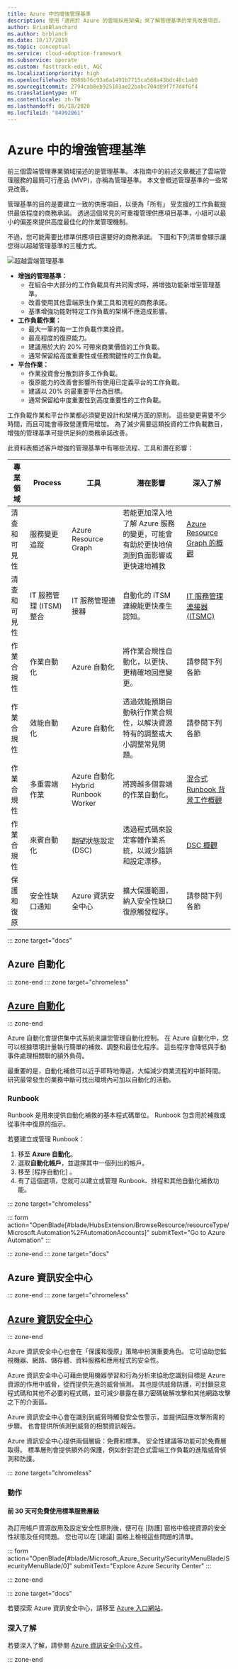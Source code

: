 ```yaml
---
title: Azure 中的增強管理基準
description: 使用「適用於 Azure 的雲端採用架構」來了解管理基準的常見改善項目。
author: BrianBlanchard
ms.author: brblanch
ms.date: 10/17/2019
ms.topic: conceptual
ms.service: cloud-adoption-framework
ms.subservice: operate
ms.custom: fasttrack-edit, AQC
ms.localizationpriority: high
ms.openlocfilehash: 0086b76c93a6a1491b7715ca568a43bdc40c1ab0
ms.sourcegitcommit: 2794cab8eb925103ae22babc704d89f7f7d4f6f4
ms.translationtype: HT
ms.contentlocale: zh-TW
ms.lasthandoff: 06/18/2020
ms.locfileid: "84992861"
---
```

<!-- cSpell:ignore ITSMC -->

# <a name="enhanced-management-baseline-in-azure"></a>Azure 中的增強管理基準

前三個雲端管理專業領域描述的是管理基準。 本指南中的前述文章概述了雲端管理服務的最簡可行產品 (MVP)，亦稱為管理基準。 本文會概述管理基準的一些常見改善。

管理基準的目的是要建立一致的供應項目，以便為「所有」  受支援的工作負載提供最低程度的商務承諾。 透過這個常見的可重複管理供應項目基準，小組可以最小的偏差來提供高度最佳化的作業管理機制。

不過，您可能需要比標準供應項目還要好的商務承諾。 下圖和下列清單會顯示讓您得以超越管理基準的三種方式。

![超越雲端管理基準](../../_images/manage/beyond-the-baseline.png)

- **增強的管理基準：**
  - 在組合中大部分的工作負載具有共同需求時，將增強功能新增至管理基準。
  - 改善使用其他雲端原生作業工具和流程的商務承諾。
  - 基準增強功能對特定工作負載的架構不應造成影響。
- **工作負載作業：**
  - 最大一筆的每一工作負載作業投資。
  - 最高程度的復原能力。
  - 建議用於大約 20% 可帶來商業價值的工作負載。
  - 通常保留給高度重要性或任務關鍵性的工作負載。
- **平台作業：**
  - 作業投資會分散到許多工作負載。
  - 復原能力的改善會影響所有使用已定義平台的工作負載。
  - 建議以 20% 的最重要平台為目標。
  - 通常保留給中度重要性到高度重要性的工作負載。

工作負載作業和平台作業都必須變更設計和架構方面的原則。 這些變更需要不少時間，而且可能會導致營運費用增加。 為了減少需要這類投資的工作負載數目，增強的管理基準可提供足夠的商務承諾改善。

此資料表概述客戶增強的管理基準中有哪些流程、工具和潛在影響：

| 專業領域  | Process  | 工具 | 潛在影響 | 深入了解 |
|---|---|---|---|---|
| 清查和可見性 | 服務變更追蹤 | Azure Resource Graph | 若能更加深入地了解 Azure 服務的變更，可能會有助於更快地偵測到負面影響或更快速地補救 | [Azure Resource Graph 的概觀](https://docs.microsoft.com/azure/governance/resource-graph/overview) |
| 清查和可見性 | IT 服務管理 (ITSM) 整合 | IT 服務管理連接器 | 自動化的 ITSM 連線能更快產生認知。 | [IT 服務管理連接器 (ITSMC)](https://docs.microsoft.com/azure/azure-monitor/platform/itsmc-overview) |
| 作業合規性 | 作業自動化 | Azure 自動化 | 將作業合規性自動化，以更快、更精確地回應變更。 | 請參閱下列各節 |
| 作業合規性 | 效能自動化 | Azure 自動化 | 透過效能預期自動執行作業合規性，以解決資源特有的調整或大小調整常見問題。 | 請參閱下列各節 |
| 作業合規性 | 多重雲端作業 | Azure 自動化 Hybrid Runbook Worker | 將跨越多個雲端的作業自動化。 | [混合式 Runbook 背景工作概觀](https://docs.microsoft.com/azure/automation/automation-hybrid-runbook-worker) |
| 作業合規性 | 來賓自動化 |  期望狀態設定 (DSC) | 透過程式碼來設定客體作業系統，以減少錯誤和設定漂移。 | [DSC 概觀](https://docs.microsoft.com/powershell/scripting/dsc/overview/overview) |
| 保護和復原 | 安全性缺口通知 | Azure 資訊安全中心 | 擴大保護範圍，納入安全性缺口復原觸發程序。 | 請參閱下列各節 |

::: zone target="docs"

## <a name="azure-automation"></a>Azure 自動化

::: zone-end
::: zone target="chromeless"

## <a name="azure-automation"></a>[Azure 自動化](#tab/AzureAutomation)

::: zone-end

Azure 自動化會提供集中式系統來讓您管理自動化控制。 在 Azure 自動化中，您可以根據環境計量執行簡單的補救、調整和最佳化程序。 這些程序會降低與手動事件處理相關聯的額外負荷。

最重要的是，自動化補救可以近乎即時地傳遞，大幅減少商業流程的中斷時間。 研究最常發生的業務中斷可找出環境內可加以自動化的活動。

### <a name="runbooks"></a>Runbook

Runbook 是用來提供自動化補救的基本程式碼單位。 Runbook 包含用於補救或從事件中復原的指示。

若要建立或管理 Runbook：

1. 移至 **Azure 自動化**。
1. 選取**自動化帳戶**，並選擇其中一個列出的帳戶。
1. 移至 [程序自動化]  。
1. 有了這個選項，您就可以建立或管理 Runbook、排程和其他自動化補救功能。

::: zone target="chromeless"

<!-- markdownlint-disable DOCSMD001 -->

::: form action="OpenBlade[#blade/HubsExtension/BrowseResource/resourceType/Microsoft.Automation%2FAutomationAccounts]" submitText="Go to Azure Automation" :::

<!-- markdownlint-enable DOCSMD001 -->

::: zone-end
::: zone target="docs"

## <a name="azure-security-center"></a>Azure 資訊安全中心

::: zone-end
::: zone target="chromeless"

## <a name="azure-security-center"></a>[Azure 資訊安全中心](#tab/AzureSecurityCenter)

::: zone-end

Azure 資訊安全中心也會在「保護和復原」策略中扮演重要角色。 它可協助您監視機器、網路、儲存體、資料服務和應用程式的安全性。

Azure 資訊安全中心可藉由使用機器學習和行為分析來協助您識別目標是 Azure 資源的作用中威脅，從而提供先進的威脅偵測。 其也提供威脅防護，可封鎖惡意程式碼和其他不必要的程式碼，並可減少暴露在暴力密碼破解攻擊和其他網路攻擊之下的介面區。

Azure 資訊安全中心會在識別到威脅時觸發安全性警示，並提供回應攻擊所需的步驟。 也會提供所偵測到威脅的相關資訊報告。

Azure 資訊安全中心提供兩個層級：免費和標準。 安全性建議等功能可於免費層取得。 標準層則會提供額外的保護，例如針對混合式雲端工作負載的進階威脅偵測和防護。

::: zone target="chromeless"

### <a name="action"></a>動作

#### <a name="try-standard-tier-for-free-for-your-first-30-days"></a>前 30 天可免費使用標準服務層級

為訂用帳戶資源啟用及設定安全性原則後，便可在 [防護]  窗格中檢視資源的安全性狀態及任何問題。 您也可以在 [建議]  圖格上檢視這些問題的清單。

::: form action="OpenBlade[#blade/Microsoft_Azure_Security/SecurityMenuBlade/SecurityMenuBlade/0]" submitText="Explore Azure Security Center" :::

::: zone-end

::: zone target="docs"

若要探索 Azure 資訊安全中心，請移至 [Azure 入口網站](https://portal.azure.com/#blade/Microsoft_Azure_Security/SecurityMenuBlade/SecurityMenuBlade/0)。

### <a name="learn-more"></a>深入了解

若要深入了解，請參閱 [Azure 資訊安全中心文件](https://docs.microsoft.com/azure/security-center)。

::: zone-end
